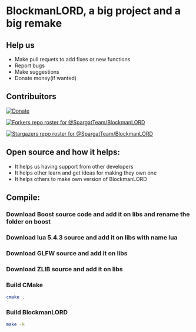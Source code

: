 # BlockmanLORD, a big project and a big remake

## Help us

- Make pull requets to add fixes or new functions
- Report bugs
- Make suggestions
- Donate money(if wanted)

## Contribuitors

[![Donate](https://img.shields.io/badge/Support-Patreon-orange.svg)](https://patreon.com/Spargat)

[![Forkers repo roster for @SpargatTeam/BlockmanLORD](https://reporoster.com/forks/SpargatTeam/BlockmanLORD)](https://github.com/SpargatTeam/BlockmanLORD/network/members)

[![Stargazers repo roster for @SpargatTeam/BlockmanLORD](https://reporoster.com/stars/SpargatTeam/BlockmanLORD)](https://github.com/SpargatTeam/BlockmanLORD/stargazers)

## Open source and how it helps:

- It helps us having support from other developers
- It helps other learn and get ideas for making they own one
- It helps others to make own version of BlockmanLORD

## Compile:

### Download Boost source code and add it on libs and rename the folder on boost

### Download lua 5.4.3 source and add it on libs with name lua

### Download GLFW source and add it on libs

### Download ZLIB source and add it on libs

### Build CMake

```bash
cmake .
```
### Build BlockmanLORD

```bash
make -k
```
